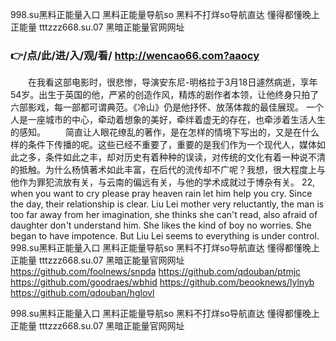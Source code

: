 
998.su黑料正能量入口 黑料正能量导航so 黑料不打烊so导航直达 懂得都懂晚上正能量 tttzzz668.su.07 黑暗正能量官网网址 




### 👉/点/此/进/入/观/看/ http://wencao66.com?aaocy




　　在我看这部电影时，很悲惨，导演安东尼-明格拉于3月18日遽然病逝，享年54岁。出生于英国的他，严紧的创造作风，精炼的剧作者本领，让他终身只拍了六部影戏，每一部都可谓典范。《冷山》仍是他抒怀、放荡体裁的最佳展现。
一个人是一座城市的中心，牵动着想象的美好，牵绊着虚无的存在，也牵涉着生活人生的感知。
　　简直让人眼花缭乱的著作，是在怎样的情境下写出的，又是在什么样的条件下传播的呢。这些已经不重要了，重要的是我们作为一个现代人，媒体如此之多，条件如此之丰，却对历史有着种种的误读，对传统的文化有着一种说不清的抵触。为什么杨慎著术如此丰富，在后代的流传却不广呢？我想，很大程度上与他作为罪犯流放有关，与云南的偏远有关，与他的学术成就过于博杂有关。
22, when you want to cry please pray heaven rain let him help you cry.
Since the day, their relationship is clear.
Liu Lei mother very reluctantly, the man is too far away from her imagination, she thinks she can't read, also afraid of daughter don't understand him.
She likes the kind of boy no worries.
She began to have impotence.
But Liu Lei seems to everything is under control.
998.su黑料正能量入口 黑料正能量导航so 黑料不打烊so导航直达 懂得都懂晚上正能量 tttzzz668.su.07 黑暗正能量官网网址  https://github.com/foolnews/snpda
https://github.com/qdouban/ptmjc
https://github.com/goodraes/wbhid
https://github.com/beooknews/lylnyb
https://github.com/qdouban/hglovl





998.su黑料正能量入口 黑料正能量导航so 黑料不打烊so导航直达 懂得都懂晚上正能量 tttzzz668.su.07 黑暗正能量官网网址 
